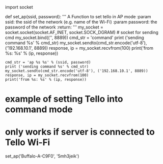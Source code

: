 import socket

def set_ap(ssid, password):
    '''
    A Function to set tello in AP mode
    :param ssid: the ssid of the network (e.g. name of the Wi-Fi)
    :param password: the password of the network
    :return:
    '''
    my_socket = socket.socket(socket.AF_INET, socket.SOCK_DGRAM)  # socket for sending cmd
    my_socket.bind(('', 8889))
    cmd_str = 'command'
    print ('sending command %s' % cmd_str)
    my_socket.sendto(cmd_str.encode('utf-8'), ('192.168.10.1', 8889))
    response, ip = my_socket.recvfrom(100)
    print('from %s: %s' % (ip, response))

    cmd_str = 'ap %s %s' % (ssid, password)
    print ('sending command %s' % cmd_str)
    my_socket.sendto(cmd_str.encode('utf-8'), ('192.168.10.1', 8889))
    response, ip = my_socket.recvfrom(100)
    print('from %s: %s' % (ip, response))

# example of setting Tello into command mode
# only works if server is connected to Tello Wi-Fi
set_ap('Buffalo-A-C9F0', '5mh3jeik')

